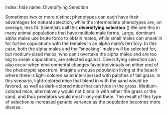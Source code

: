 index: hide
name: Diversifying Selection

Sometimes two or more distinct phenotypes can each have their advantages for natural selection, while the intermediate phenotypes are, on average, less fit. Scientists call this  **diversifying selection** () We see this in many animal populations that have multiple male forms. Large, dominant alpha males use brute force to obtain mates, while small males can sneak in for furtive copulations with the females in an alpha male’s territory. In this case, both the alpha males and the “sneaking” males will be selected for, but medium-sized males, who can’t overtake the alpha males and are too big to sneak copulations, are selected against. Diversifying selection can also occur when environmental changes favor individuals on either end of the phenotypic spectrum. Imagine a mouse population living at the beach where there is light-colored sand interspersed with patches of tall grass. In this scenario, light-colored mice that blend in with the sand would be favored, as well as dark-colored mice that can hide in the grass. Medium-colored mice, alternatively would not blend in with either the grass or the sand, and thus predators would most likely eat them. The result of this type of selection is increased genetic variance as the population becomes more diverse.
